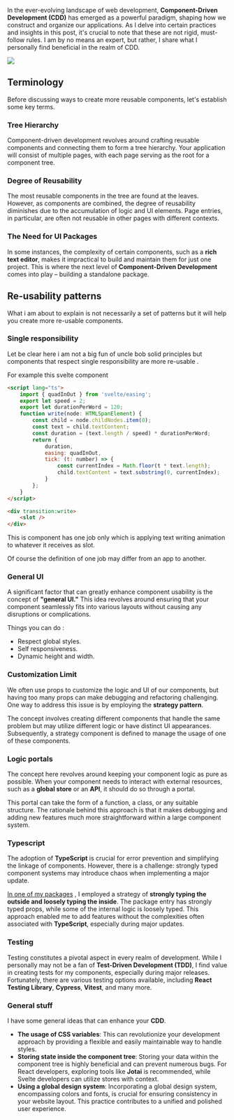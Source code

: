 In the ever-evolving landscape of web development, **Component-Driven Development (CDD)** has emerged as a powerful paradigm, shaping how we construct and organize our applications. As I delve into certain practices and insights in this post, it's crucial to note that these are not rigid, must-follow rules. I am by no means an expert, but rather, I share what I personally find beneficial in the realm of CDD.

![](/images/CDD.webp)

## Terminology

Before discussing ways to create more reusable components, let's establish some key terms.

### Tree Hierarchy

Component-driven development revolves around crafting reusable components and connecting them to form a tree hierarchy. Your application will consist of multiple pages, with each page serving as the root for a component tree.

### Degree of Reusability

The most reusable components in the tree are found at the leaves. However, as components are combined, the degree of reusability diminishes due to the accumulation of logic and UI elements. Page entries, in particular, are often not reusable in other pages with different contexts.

### The Need for UI Packages

In some instances, the complexity of certain components, such as a **rich text editor**, makes it impractical to build and maintain them for just one project. This is where the next level of **Component-Driven Development** comes into play – building a standalone package.

## Re-usability patterns

What i am about to explain is not necessarily a set of patterns but it will help you create more re-usable components.

### Single responsibility

Let be clear here i am not a big fun of uncle bob solid principles but components that respect single responsibility are more re-usable .

For example this svelte component

```html
<script lang="ts">
	import { quadInOut } from 'svelte/easing';
	export let speed = 2;
	export let durationPerWord = 120;
	function write(node: HTMLSpanElement) {
		const child = node.childNodes.item(0);
		const text = child.textContent;
		const duration = (text.length / speed) * durationPerWord;
		return {
			duration,
			easing: quadInOut,
			tick: (t: number) => {
				const currentIndex = Math.floor(t * text.length);
				child.textContent = text.substring(0, currentIndex);
			}
		};
	}
</script>

<div transition:write>
	<slot />
</div>
```

This is component has one job only which is applying text writing animation to whatever it receives as slot.

Of course the definition of one job may differ from an app to another.

### General UI

A significant factor that can greatly enhance component usability is the concept of **"general UI."** This idea revolves around ensuring that your component seamlessly fits into various layouts without causing any disruptions or complications.

Things you can do :

- Respect global styles.
- Self responsiveness.
- Dynamic height and width.

### Customization Limit

We often use props to customize the logic and UI of our components, but having too many props can make debugging and refactoring challenging. One way to address this issue is by employing the **strategy pattern**.

The concept involves creating different components that handle the same problem but may utilize different logic or have distinct UI appearances. Subsequently, a strategy component is defined to manage the usage of one of these components.

### Logic portals

The concept here revolves around keeping your component logic as pure as possible. When your component needs to interact with external resources, such as a **global store** or an **API**, it should do so through a portal.

This portal can take the form of a function, a class, or any suitable structure. The rationale behind this approach is that it makes debugging and adding new features much more straightforward within a large component system.

### Typescript

The adoption of **TypeScript** is crucial for error prevention and simplifying the linkage of components. However, there is a challenge: strongly typed component systems may introduce chaos when implementing a major update.

[In one of my packages](/projects/1) , I employed a strategy of **strongly typing the outside and loosely typing the inside**. The package entry has strongly typed props, while some of the internal logic is loosely typed. This approach enabled me to add features without the complexities often associated with **TypeScript**, especially during major updates.

### Testing

Testing constitutes a pivotal aspect in every realm of development. While I personally may not be a fan of **Test-Driven Development (TDD)**, I find value in creating tests for my components, especially during major releases. Fortunately, there are various testing options available, including **React Testing Library**, **Cypress**, **Vitest**, and many more.

### General stuff

I have some general ideas that can enhance your **CDD**.

- **The usage of CSS variables**: This can revolutionize your development approach by providing a flexible and easily maintainable way to handle styles.
- **Storing state inside the component tree**: Storing your data within the component tree is highly beneficial and can prevent numerous bugs. For React developers, exploring tools like **Jotai** is recommended, while Svelte developers can utilize stores with context.
- **Using a global design system**: Incorporating a global design system, encompassing colors and fonts, is crucial for ensuring consistency in your website layout. This practice contributes to a unified and polished user experience.
